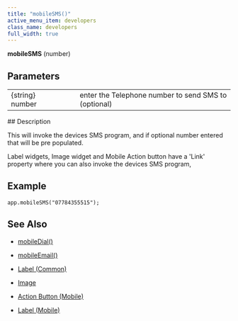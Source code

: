 ```yaml
---
title: "mobileSMS()"
active_menu_item: developers
class_name: developers
full_width: true
---
```



**mobileSMS** (number)

## Parameters

<table>
<tr>
<td width="193">
{string} number

</td>
<td width="17">
</td>
<td width="670">
enter the Telephone number to send SMS to (optional)

</td>
</tr>
</table>
## Description

This will invoke the devices SMS program, and if optional number entered that will be pre populated.

Label widgets, Image widget and Mobile Action button have a 'Link' property where you can also invoke the devices SMS program,

## Example

    app.mobileSMS("07784355515");
     
   

## See Also

 - [mobileDial()](mobiledial)

 - [mobileEmail()](mobileemail)

 - [Label (Common)](../../../product-guide/widget-properties-events/common/label)

 - [Image](../../../product-guide/widget-properties-events/common/image)

 - [Action Button (Mobile)](../../../product-guide/widget-properties-events/mobile/mobaction-button)

 - [Label (Mobile)](../../../product-guide/widget-properties-events/mobile/moblabel)

